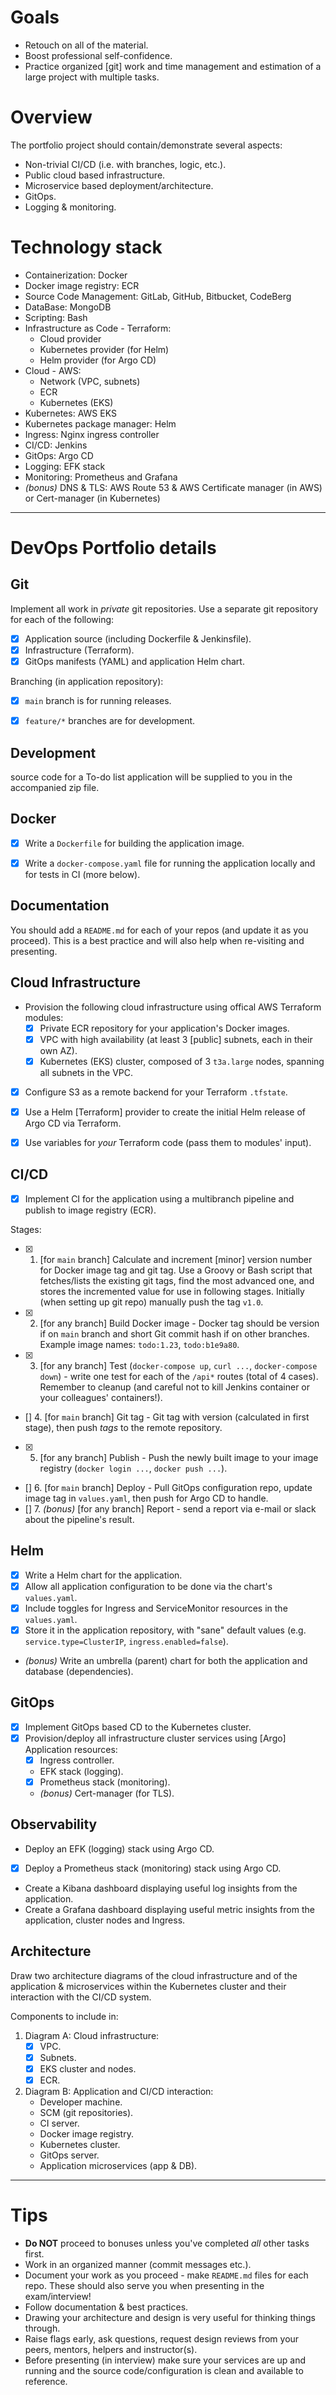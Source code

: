 # Goals
- Retouch on all of the material.
- Boost professional self-confidence.
- Practice organized [git] work and time management and estimation of a large project with multiple tasks.


# Overview
The portfolio project should contain/demonstrate several aspects:
- Non-trivial CI/CD (i.e. with branches, logic, etc.).
- Public cloud based infrastructure.
- Microservice based deployment/architecture.
- GitOps.
- Logging & monitoring.


# Technology stack
- Containerization: Docker
- Docker image registry: ECR
- Source Code Management: GitLab, GitHub, Bitbucket, CodeBerg
- DataBase: MongoDB
- Scripting: Bash
- Infrastructure as Code - Terraform:
  - Cloud provider
  - Kubernetes provider (for Helm)
  - Helm provider (for Argo CD)
- Cloud - AWS:
  - Network (VPC, subnets)
  - ECR
  - Kubernetes (EKS)
- Kubernetes: AWS EKS
- Kubernetes package manager: Helm
- Ingress: Nginx ingress controller
- CI/CD: Jenkins
- GitOps: Argo CD
- Logging: EFK stack
- Monitoring: Prometheus and Grafana
- _(bonus)_ DNS & TLS: AWS Route 53 & AWS Certificate manager (in AWS) or Cert-manager (in Kubernetes)


---


# DevOps Portfolio details

## Git
Implement all work in *private* git repositories. Use a separate git repository for each of the following:
- [x] Application source (including Dockerfile & Jenkinsfile).
- [x] Infrastructure (Terraform).
- [x] GitOps manifests (YAML) and application Helm chart.

Branching (in application repository):
- [x] `main` branch is for running releases.
- [x] `feature/*` branches are for development.


## Development
source code for a To-do list application will be supplied to you in the accompanied zip file.


## Docker
- [X] Write a `Dockerfile` for building the application image.
- [X] Write a `docker-compose.yaml` file for running the application locally and for tests in CI (more below).


## Documentation
You should add a `README.md` for each of your repos (and update it as you proceed). This is a best practice and will also help when re-visiting and presenting.


## Cloud Infrastructure
- Provision the following cloud infrastructure using offical AWS Terraform modules:
  - [X] Private ECR repository for your application's Docker images.
  - [X] VPC with high availability (at least 3 [public] subnets, each in their own AZ).
  - [X] Kubernetes (EKS) cluster, composed of 3 `t3a.large` nodes, spanning all subnets in the VPC.
- [X] Configure S3 as a remote backend for your Terraform `.tfstate`.
- [X] Use a Helm [Terraform] provider to create the initial Helm release of Argo CD via Terraform.
- [X] Use variables for _your_ Terraform code (pass them to modules' input).


## CI/CD
- [x] Implement CI for the application using a multibranch pipeline and publish to image registry (ECR).

Stages:
- [x] 1. [for `main` branch] Calculate and increment [minor] version number for Docker image tag and git tag. Use a Groovy or Bash script that fetches/lists the existing git tags, find the most advanced one, and stores the incremented value for use in following stages. Initially (when setting up git repo) manually push the tag `v1.0`.
- [x] 2. [for any branch] Build Docker image - Docker tag should be version if on `main` branch and short Git commit hash if on other branches. Example image names: `todo:1.23`, `todo:b1e9a80`.
- [X] 3. [for any branch] Test (`docker-compose up`, `curl ...`, `docker-compose down`) - write one test for each of the `/api*` routes (total of 4 cases). Remember to cleanup (and careful not to kill Jenkins container or your colleagues' containers!).
- [] 4. [for `main` branch] Git tag - Git tag with version (calculated in first stage), then push *tags* to the remote repository.
- [X] 5. [for any branch] Publish - Push the newly built image to your image registry (`docker login ...`, `docker push ...`).
- [] 6. [for `main` branch] Deploy - Pull GitOps configuration repo, update image tag in `values.yaml`, then      push   for Argo CD to handle.
- [] 7. _(bonus)_ [for any branch] Report - send a report via e-mail or slack about the pipeline's result.


## Helm
- [x] Write a Helm chart for the application.
- [x] Allow all application configuration to be done via the chart's `values.yaml`.
- [x] Include toggles for Ingress and ServiceMonitor resources in the `values.yaml`.
- [x] Store it in the application repository, with "sane" default values (e.g. `service.type=ClusterIP`, `ingress.enabled=false`).
- _(bonus)_ Write an umbrella (parent) chart for both the application and database (dependencies).


## GitOps
- [x] Implement GitOps based CD to the Kubernetes cluster.
- [x] Provision/deploy all infrastructure cluster services using [Argo] Application resources:
  - [x] Ingress controller.
  - EFK stack (logging).
  - [x] Prometheus stack (monitoring).
  - _(bonus)_ Cert-manager (for TLS).


## Observability
- Deploy an EFK (logging) stack using Argo CD.
- [x] Deploy a Prometheus stack (monitoring) stack using Argo CD.
- Create a Kibana dashboard displaying useful log insights from the application.
- Create a Grafana dashboard displaying useful metric insights from the application, cluster nodes and Ingress.


## Architecture
Draw two architecture diagrams of the cloud infrastructure and of the application & microservices within the Kubernetes cluster and their interaction with the CI/CD system.

Components to include in:
1. Diagram A: Cloud infrastructure:
   - [x] VPC.
   - [x] Subnets.
   - [x] EKS cluster and nodes.
   - [x] ECR.
2. Diagram B: Application and CI/CD interaction:
   - Developer machine.
   - SCM (git repositories).
   - CI server.
   - Docker image registry.
   - Kubernetes cluster.
   - GitOps server.
   - Application microservices (app & DB).


---


# Tips
- **Do NOT** proceed to bonuses unless you've completed *all* other tasks first.
- Work in an organized manner (commit messages etc.).
- Document your work as you proceed - make `README.md` files for each repo. These should also serve you when presenting in the exam/interview!
- Follow documentation & best practices.
- Drawing your architecture and design is very useful for thinking things through.
- Raise flags early, ask questions, request design reviews from your peers, mentors, helpers and instructor(s).
- Before presenting (in interview) make sure your services are up and running and the source code/configuration is clean and available to reference.
